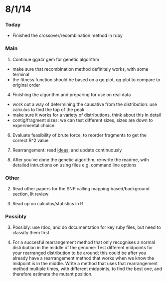8/1/14
========================================================

### Today

- Finished the crossover/recombination method in ruby

### Main

1. Continue gga4r gem for genetic algorithm
 - make sure that recombination method definitely works, with some terminal
 - the fitness function should be based on a qq plot, qq plot to compare to original order
 
4. Finishing the algorithm and preparing for use on real data
 - work out a way of determining the causative from the distribution: use calculus to find the top of the peak
 - make sure it works for a variety of distributions, think about this in detail
 - contig/fragment sizes: we can test different sizes, sizes are down to experimental choice.
 
6. Evaluate feasibility of brute force, to reorder fragments to get the correct R^2 value
 
5. Rearrangement: read [ideas](https://github.com/edwardchalstrey1/fragmented_genome_with_snps/blob/master/writeup/ideas.md), and update continuously

3. After you've done the genetic algorithm, re-write the readme, with detailed intructions on using files e.g. command line options

### Other

2. Read other papers for the SNP calling mapping based/background section, lit review

3. Read up on calculus/statistics in R

### Possibly

3. Possibly: use rdoc, and do documentation for key ruby files, but need to classify them first

3. For a succesful rearrangement method that only recognises a normal distribution in the middle of the genome: Test different midpoints for your rearranged distribution to be around; this could be after you already have a rearrangement method that works when we know the midpoint is in the middle. Write a method that uses that rearrangement method multiple times, with different midpoints, to find the best one, and therefore estimate the mutant position.

